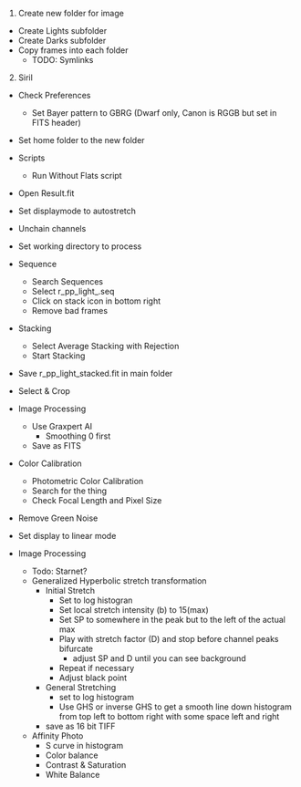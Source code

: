 1. Create new folder for image
- Create Lights subfolder
- Create Darks subfolder
- Copy frames into each folder
  - TODO: Symlinks

2. Siril
- Check Preferences
  - Set Bayer pattern to GBRG (Dwarf only, Canon is RGGB but set in FITS header)
 - Set home folder to the new folder

- Scripts
  - Run Without Flats script
- Open Result.fit
- Set displaymode to autostretch
- Unchain channels
- Set working directory to process
- Sequence
  - Search Sequences
  - Select r_pp_light_.seq
  - Click on stack icon in bottom right
  - Remove bad frames
 - Stacking	
   - Select Average Stacking with Rejection
   - Start Stacking
- Save r_pp_light_stacked.fit in main folder
- Select & Crop
- Image Processing
  - Use Graxpert AI
    - Smoothing 0 first
  - Save as FITS
 - Color Calibration
   - Photometric Color Calibration
   - Search for the thing
   - Check Focal Length and Pixel Size
- Remove Green Noise
- Set display to linear mode 
- Image Processing
   - Todo: Starnet?
   - Generalized Hyperbolic stretch transformation
     - Initial Stretch
       - Set to log histogran
       - Set local stretch intensity (b) to 15(max)
       - Set SP to somewhere in the peak but to the left of the actual max
       - Play with stretch factor (D) and stop before channel peaks bifurcate
          - adjust SP and D until you can see background
       - Repeat if necessary
       - Adjust black point
     - General Stretching
       - set to log histogram
       - Use GHS or inverse GHS to get a smooth line down histogram from top left to bottom right with some space left and right
     - save as 16 bit TIFF
  - Affinity Photo
    - S curve in histogram
    - Color balance
    - Contrast & Saturation
    - White Balance


